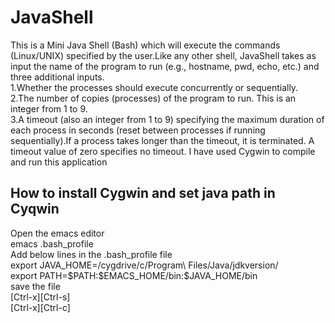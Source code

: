 # JavaShell
This is a Mini Java Shell (Bash) which will execute the commands (Linux/UNIX) specified by the user.Like any other shell, JavaShell takes as input the name of the program to run (e.g., hostname, pwd, echo, etc.) and three additional inputs.
<br>1.Whether the processes should execute concurrently or sequentially.</br>
2.The number of copies (processes) of the program to run. This is an integer from 1 to 9.</br>
3.A timeout (also an integer from 1 to 9) specifying the maximum duration of each process in seconds (reset between processes if running sequentially).If a process takes longer than the timeout, it is terminated. A timeout value of zero specifies no timeout.
I have used Cygwin to compile and run this application</br>
<h2>How to install Cygwin and set java path in Cyqwin</h2>
Open the emacs editor</br>
emacs .bash_profile</br>
Add below lines in the .bash_profile file
<br>export JAVA_HOME=/cygdrive/c/Program\ Files/Java/jdkversion/
<br>export PATH=$PATH:$EMACS_HOME/bin:$JAVA_HOME/bin
<br> save the file
<br>[Ctrl-x][Ctrl-s] 
<br>[Ctrl-x][Ctrl-c]
